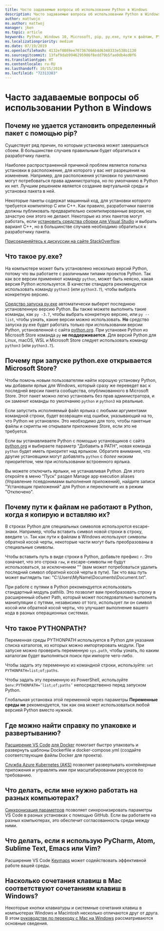 ```yaml
---
title: Часто задаваемые вопросы об использовании Python в Windows
description: Часто задаваемые вопросы об использовании Python в Windows
author: mattwojo
ms.author: mattwoj
manager: jken
ms.topic: article
keywords: Python, Windows 10, Microsoft, pip, py.exe, пути к файлам, PYTHONPATH, развертывание Python, упаковка Python
ms.localizationpriority: medium
ms.date: 07/19/2019
ms.openlocfilehash: 4132ef0089ee707367666b4d6340333e538b1130
ms.sourcegitcommit: 13faf9dab9946295986f8edd79b5fae0db4ed0f6
ms.translationtype: HT
ms.contentlocale: ru-RU
ms.lasthandoff: 10/15/2019
ms.locfileid: "72313383"
---
```

# <a name="frequently-asked-questions-about-using-python-on-windows"></a>Часто задаваемые вопросы об использовании Python в Windows

## <a name="why-cant-i-pip-install-a-certain-package"></a>Почему не удается установить определенный пакет c помощью pip?

Существует ряд причин, по которым установка может завершиться сбоем. В большинстве случаев правильным будет обратиться к разработчику пакета.

Наиболее распространенной причиной проблем является попытка установки в расположение, для которого у вас нет разрешения на изменение. Например, для расположения установки по умолчанию могут потребоваться права администратора, но по умолчанию в Python их нет. Лучшим решением является создание виртуальной среды и установка пакета в ней.

Некоторые пакеты содержат машинный код, для установки которого требуется компилятор C или C++. Как правило, разработчики пакетов должны публиковать предварительно скомпилированные версии, но зачастую они этого не делают. Некоторые из этих пакетов могут работать, если [установить средства сборки для Visual Studio](https://visualstudio.microsoft.com/downloads/#build-tools-for-visual-studio-2019) и выбрать вариант C++, но в большинстве случаев необходимо обратиться к разработчику пакета.

[Присоединяйтесь к дискуссии на сайте StackOverflow](https://stackoverflow.com/questions/4750806/how-do-i-install-pip-on-windows/12476379).

## <a name="what-is-pyexe"></a>Что такое py.exe?

На компьютере может быть установлено несколько версий Python, потому что вы работаете с различными типами проектов Python. Так как все версии применяют команду `python`, может быть неясно, какая версия Python используется. В качестве стандарта рекомендуется использовать команду `python3` (или `python3.7`), чтобы выбрать конкретную версию.

[Средство запуска py.exe](https://docs.python.org/3/using/windows.html#launcher) автоматически выберет последнюю установленную версию Python. Вы также можете выполнить такие команды, как `py -3.7`, чтобы выбрать конкретную версию, или `py --list`, чтобы узнать, какие версии можно использовать. **Но** средство запуска py.exe будет работать только при использовании версии Python, установленной с сайта [python.org](https://www.python.org/downloads/windows/). При установке Python из Microsoft Store команда `py` **не поддерживается**. Для версий Python для Linux, macOS, WSL и Microsoft Store следует использовать команду `python3` (или `python3.7`).

## <a name="why-does-running-pythonexe-open-the-microsoft-store"></a>Почему при запуске python.exe открывается Microsoft Store?

Чтобы помочь новым пользователям найти хорошую установку Python, мы добавили ярлык для Windows, который сразу же переведет вас к последней версии пакета сообщества, опубликованного в Microsoft Store. Этот пакет можно легко установить без прав администратора, и он заменит команды по умолчанию `python` и `python3` на реальные.

Если запустить исполняемый файл ярлыка с любыми аргументами командной строки, будет возвращен код ошибки, указывающий на то, что Python не установлен. Это необходимо для того, чтобы пакетные файлы и скрипты не открывали приложение Store, если это не требуется.

Если вы устанавливаете Python с помощью установщиков с сайта [python.org](https://www.python.org/downloads/windows/) и выбираете параметр "Добавить в PATH", новая команда `python` будет иметь приоритет над ярлыком. Обратите внимание, что другие установщики могут добавлять `python` с _более низким_ приоритетом, чем при использовании встроенного ярлыка.

Вы можете отключить ярлыки, не устанавливая Python. Для этого откройте в меню "Пуск" раздел Manage app execution aliases (Управление псевдонимами выполнения приложений), найдите записи "Установщик приложений" для Python и переключите их в режим "Отключено".

## <a name="why-dont-file-paths-work-in-python-when-i-copy-paste-them"></a>Почему пути к файлам не работают в Python, когда я копирую и вставляю их?

В строках Python для специальных символов используются escape-знаки. Например, чтобы вставить символ новой строки в строку, введите `\n`. Так как пути к файлам в Windows используют символы обратной косой черты, некоторые части могут быть преобразованы в специальные символы.

Чтобы вставить путь в виде строки в Python, добавьте префикс `r`. Это означает, что это строка `raw`, и escape-символы не будут использоваться, за исключением "\" (вам может потребоваться удалить последний символ обратной косой черты в пути). Так что ваш путь может выглядеть так: "C:\Users\MyName\Documents\Document.txt".

При работе с путями в Python рекомендуется использовать стандартный модуль pathlib. Это позволит вам преобразовать строку в расширенный объект Path, который может последовательно выполнять манипуляции с путями, независимо от того, использует ли он символ косой или обратной косой черты, что улучшает выполнение вашего кода в разных операционных системах.

## <a name="what-is-pythonpath"></a>Что такое PYTHONPATH?

Переменная среды PYTHONPATH используется в Python для указания списка каталогов, из которых можно импортировать модули. При запуске можно проверить переменную `sys.path`, чтобы узнать, по каким каталогам будет выполняться поиск при импорте чего-либо.

Чтобы задать эту переменную из командной строки, используйте: `set PYTHONPATH=list;of;paths`.

Чтобы задать эту переменную из PowerShell, используйте `$env:PYTHONPATH=’list;of;paths’` непосредственно перед запуском Python.

Глобальная установка этой переменной через параметры **Переменные среды** **не** рекомендуется, так как она может использоваться любой версией Python вместо нужной.

## <a name="where-can-i-find-help-with-packaging-and-deployment"></a>Где можно найти справку по упаковке и развертыванию?

[Расширение VS Code](https://code.visualstudio.com/docs/azure/docker) [для Docker](https://code.visualstudio.com/docs/azure/docker) помогает быстро упаковать и развернуть шаблоны Dockerfile и docker-compose.yml (создайте соответствующие файлы Docker для проекта).

[Служба Azure Kubernetes (AKS)](https://docs.microsoft.com/azure/aks/) позволяет развертывать контейнерные приложения и управлять ими при масштабировании ресурсов по требованию.

## <a name="what-if-i-need-to-work-across-different-machines"></a>Что делать, если мне нужно работать на разных компьютерах?

[Синхронизация параметров](https://marketplace.visualstudio.com/items?itemName=Shan.code-settings-sync) позволяет синхронизировать параметры VS Code в разных установках с помощью GitHub. Если вы работаете на разных компьютерах, это обеспечит согласованность среды между ними.

## <a name="what-if-im-used-to-using-pycharm-atom-sublime-text-emacs-or-vim"></a>Что делать, если я использую PyCharm, Atom, Sublime Text, Emacs или Vim?

Расширение VS Code [Keymaps](https://marketplace.visualstudio.com/search?target=VSCode&category=Keymaps&sortBy=Downloads) может содействовать эффективной работе вашей среды.

## <a name="how-do-mac-shortcut-keys-map-to-windows-shortcut-keys"></a>Насколько сочетания клавиш в Mac соответствуют сочетаниям клавиш в Windows?

Некоторые кнопки клавиатуры и системные сочетания клавиш в компьютерах Windows и Macintosh несколько отличаются друг от друга. В этом [руководстве по переходу с Mac на Windows](../dev-environment/mac-to-windows.md) рассматриваются основные сведения.
